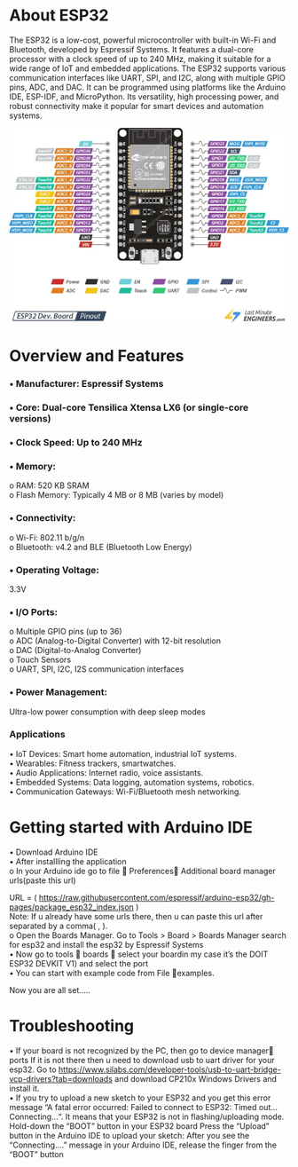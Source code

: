 # About ESP32
The ESP32 is a low-cost, powerful microcontroller with built-in Wi-Fi and Bluetooth, developed by Espressif Systems. It features a dual-core processor with a clock speed of up to 240 MHz, making it suitable for a wide range of IoT and embedded applications. The ESP32 supports various communication interfaces like UART, SPI, and I2C, along with multiple GPIO pins, ADC, and DAC. It can be programmed using platforms like the Arduino IDE, ESP-IDF, and MicroPython. Its versatility, high processing power, and robust connectivity make it popular for smart devices and automation systems.
 
![Alt text](ESP32-Pinout.webp)

# Overview and Features
### •	Manufacturer: Espressif Systems<br>
### •	Core: Dual-core Tensilica Xtensa LX6 (or single-core versions)<br>
### •	Clock Speed: Up to 240 MHz<br>

### •	Memory:
   o	RAM: 520 KB SRAM<br>
   o	Flash Memory: Typically 4 MB or 8 MB (varies by model)<br>

### •	Connectivity:
  o	Wi-Fi: 802.11 b/g/n<br>
  o	Bluetooth: v4.2 and BLE (Bluetooth Low Energy)<br>

### •	Operating Voltage: <br> 
   3.3V

### •	I/O Ports:
  o	Multiple GPIO pins (up to 36)<br>
  o	ADC (Analog-to-Digital Converter) with 12-bit resolution<br>
  o	DAC (Digital-to-Analog Converter)<br>
  o	Touch Sensors<br>
  o	UART, SPI, I2C, I2S communication interfaces<br>

### •	Power Management: <br>   
Ultra-low power consumption with deep sleep modes

### Applications
•	IoT Devices: Smart home automation, industrial IoT systems.<br>
•	Wearables: Fitness trackers, smartwatches.<br>
•	Audio Applications: Internet radio, voice assistants.<br>
•	Embedded Systems: Data logging, automation systems, robotics.<br>
•	Communication Gateways: Wi-Fi/Bluetooth mesh networking.<br>

# Getting started with Arduino IDE
•	Download Arduino IDE <br>
•	After installling the application <br>
  o	In your Arduino ide go to file  Preferences Additional board manager urls(paste this url)<br>

   URL = ( https://raw.githubusercontent.com/espressif/arduino-esp32/gh-pages/package_esp32_index.json )
   <br>
   Note: If u already have some urls there, then u can paste this url after separated by a comma( , ).
   <br>
  o	Open the Boards Manager. Go to Tools > Board > Boards Manager
    search for esp32 and install the esp32 by Espressif Systems<br>
•	Now go to tools  boards  select your boardin my case it’s the DOIT ESP32 DEVKIT V1) and select the port<br> 
•	You can start with example code from File examples.

Now you are all set…..

# Troubleshooting
•	If your board is not recognized by the PC, then go to device manager ports
If it is not there then u need to download usb to uart driver for your esp32.
Go to https://www.silabs.com/developer-tools/usb-to-uart-bridge-vcp-drivers?tab=downloads and download CP210x Windows Drivers  and install it.
<br>
•	If you try to upload a new sketch to your ESP32 and you get this error message “A fatal error occurred: Failed to connect to ESP32: Timed out… Connecting…“. It means that your ESP32 is not in flashing/uploading mode.
Hold-down the “BOOT” button in your ESP32 board
Press the “Upload” button in the Arduino IDE to upload your sketch:
 After you see the  “Connecting….” message in your Arduino IDE, release the finger from the         “BOOT” button


      

